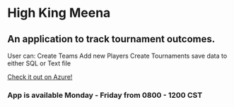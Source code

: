 # High King Meena
## An application to track tournament outcomes.
User can:
  Create Teams
  Add new Players
  Create Tournaments
  save data to either SQL or Text file

[Check it out on Azure!](https://www.instagram.com/easyeigo/) 

### App is available Monday - Friday from 0800 - 1200 CST


